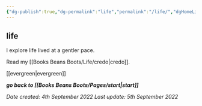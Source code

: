 ```yaml
---
{"dg-publish":true,"dg-permalink":"life","permalink":"/life/","dgHomeLink":true,"dgPassFrontmatter":false}
---
```



## life

I explore life lived at a gentler pace.

Read my [[Books Beans Boots/Life/credo|credo]].

[[evergreen|evergreen]]

***go back to [[Books Beans Boots/Pages/start|start]]***

*Date created: 4th September 2022*
*Last update: 5th September 2022*